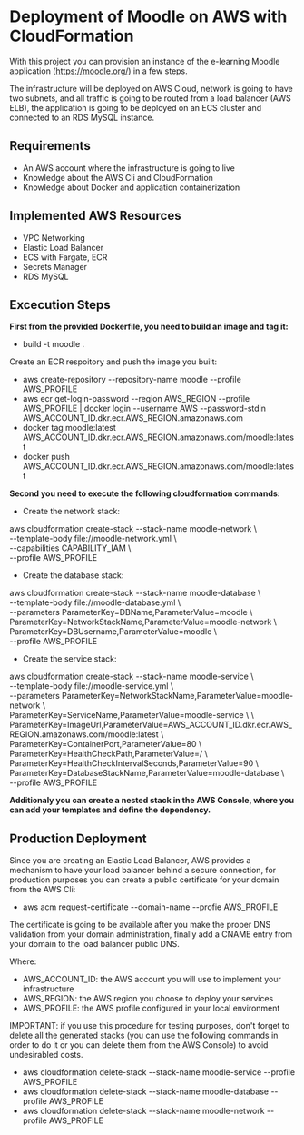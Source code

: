 # Deployment of Moodle on AWS with CloudFormation


With this project you can provision an instance of the e-learning Moodle application (https://moodle.org/) in a few steps.

The infrastructure will be deployed on AWS Cloud, network is going to have two subnets, and all traffic is going to be routed from a load balancer (AWS ELB), the application is going to be deployed on an ECS cluster and connected to an RDS MySQL instance.

<h2>Requirements</h2>

<ul>
<li>An AWS account where the infrastructure is going to live</li>
<li>Knowledge about the AWS Cli and CloudFormation</li>
<li>Knowledge about Docker and application containerization</li>
</ul>

<h2>Implemented AWS Resources</h2>

<ul>
<li>VPC Networking</li>
<li>Elastic Load Balancer</li>
<li>ECS with Fargate, ECR</li>
<li>Secrets Manager</li>
<li>RDS MySQL</li>
</ul>

<h2>Excecution Steps</h2>

<b>First from the provided Dockerfile, you need to build an image and tag it:</b>

- build -t moodle .

Create an ECR respoitory and push the image you built:

- aws create-repository --repository-name moodle --profile AWS_PROFILE
- aws ecr get-login-password --region AWS_REGION --profile AWS_PROFILE | docker login --username AWS --password-stdin AWS_ACCOUNT_ID.dkr.ecr.AWS_REGION.amazonaws.com
- docker tag moodle:latest AWS_ACCOUNT_ID.dkr.ecr.AWS_REGION.amazonaws.com/moodle:latest
- docker push AWS_ACCOUNT_ID.dkr.ecr.AWS_REGION.amazonaws.com/moodle:latest

<b>Second you need to execute the following cloudformation commands:</b>

- Create the network stack:

aws cloudformation create-stack --stack-name moodle-network \\ \
  --template-body file://moodle-network.yml \\ \
  --capabilities CAPABILITY_IAM \\ \
  --profile AWS_PROFILE

- Create the database stack:

aws cloudformation create-stack --stack-name moodle-database \\ \
  --template-body file://moodle-database.yml \\ \
  --parameters ParameterKey=DBName,ParameterValue=moodle \\ \
      ParameterKey=NetworkStackName,ParameterValue=moodle-network \\ \
      ParameterKey=DBUsername,ParameterValue=moodle \\ \
  --profile AWS_PROFILE

- Create the service stack:

aws cloudformation create-stack --stack-name moodle-service \\ \
  --template-body file://moodle-service.yml \\ \
  --parameters ParameterKey=NetworkStackName,ParameterValue=moodle-network \\ \
      ParameterKey=ServiceName,ParameterValue=moodle-service \\ \ 
      ParameterKey=ImageUrl,ParameterValue=AWS_ACCOUNT_ID.dkr.ecr.AWS_REGION.amazonaws.com/moodle:latest \\ \
      ParameterKey=ContainerPort,ParameterValue=80 \\ \
      ParameterKey=HealthCheckPath,ParameterValue=/ \\ \
      ParameterKey=HealthCheckIntervalSeconds,ParameterValue=90 \\ \
      ParameterKey=DatabaseStackName,ParameterValue=moodle-database \\ \
  --profile AWS_PROFILE

<b>Additionaly you can create a nested stack in the AWS Console, where you can add your templates and define the dependency.</b>

<h2>Production Deployment</h2>

Since you are creating an Elastic Load Balancer, AWS provides a mechanism to have your load balancer behind a secure connection, for production purposes you can create a public certificate for your domain from the AWS Cli:

- aws acm request-certificate --domain-name --profie AWS_PROFILE

The certificate is going to be available after you make the proper DNS validation from your domain administration, finally add a CNAME entry from your domain to the load balancer public DNS.

Where:

- AWS_ACCOUNT_ID: the AWS account you will use to implement your infrastructure
- AWS_REGION: the AWS region you choose to deploy your services
- AWS_PROFILE: the AWS profile configured in your local environment

IMPORTANT: if you use this procedure for testing purposes, don't forget to delete all the generated stacks (you can use the following commands in order to do it or you can delete them from the AWS Console) to avoid undesirabled costs.

- aws cloudformation delete-stack --stack-name moodle-service --profile AWS_PROFILE
- aws cloudformation delete-stack --stack-name moodle-database --profile AWS_PROFILE
- aws cloudformation delete-stack --stack-name moodle-network --profile AWS_PROFILE